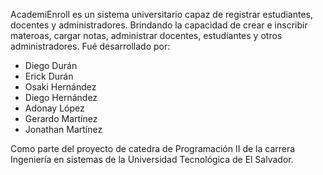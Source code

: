 AcademiEnroll es un sistema universitario capaz de registrar estudiantes, docentes y administradores. Brindando la capacidad de crear e inscribir materoas, cargar notas, administrar docentes, estudiantes y otros administradores. 
Fué desarrollado por:
* Diego Durán          
* Erick Durán           
* Osaki Hernández 
* Diego Hernández  
* Adonay López
* Gerardo Martínez
* Jonathan Martínez

Como parte del proyecto de catedra de Programación II de la carrera Ingeniería en sistemas de la Universidad Tecnológica de El Salvador.
